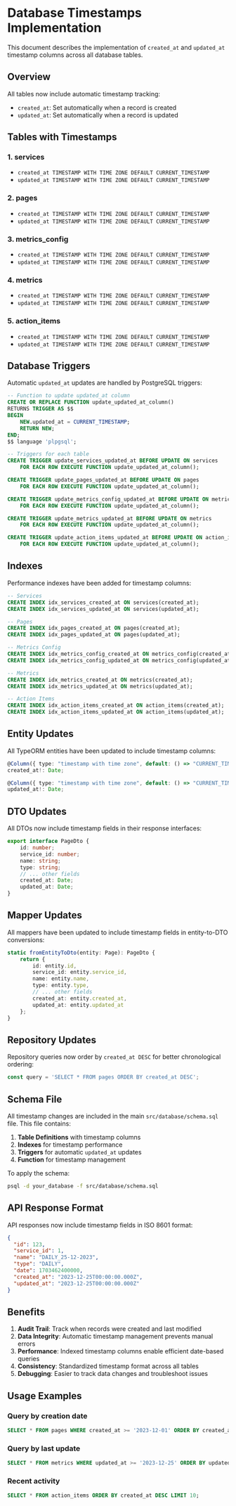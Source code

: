 # Database Timestamps Implementation

This document describes the implementation of `created_at` and `updated_at` timestamp columns across all database tables.

## Overview

All tables now include automatic timestamp tracking:
- `created_at`: Set automatically when a record is created
- `updated_at`: Set automatically when a record is updated

## Tables with Timestamps

### 1. services
- `created_at TIMESTAMP WITH TIME ZONE DEFAULT CURRENT_TIMESTAMP`
- `updated_at TIMESTAMP WITH TIME ZONE DEFAULT CURRENT_TIMESTAMP`

### 2. pages
- `created_at TIMESTAMP WITH TIME ZONE DEFAULT CURRENT_TIMESTAMP`
- `updated_at TIMESTAMP WITH TIME ZONE DEFAULT CURRENT_TIMESTAMP`

### 3. metrics_config
- `created_at TIMESTAMP WITH TIME ZONE DEFAULT CURRENT_TIMESTAMP`
- `updated_at TIMESTAMP WITH TIME ZONE DEFAULT CURRENT_TIMESTAMP`

### 4. metrics
- `created_at TIMESTAMP WITH TIME ZONE DEFAULT CURRENT_TIMESTAMP`
- `updated_at TIMESTAMP WITH TIME ZONE DEFAULT CURRENT_TIMESTAMP`

### 5. action_items
- `created_at TIMESTAMP WITH TIME ZONE DEFAULT CURRENT_TIMESTAMP`
- `updated_at TIMESTAMP WITH TIME ZONE DEFAULT CURRENT_TIMESTAMP`

## Database Triggers

Automatic `updated_at` updates are handled by PostgreSQL triggers:

```sql
-- Function to update updated_at column
CREATE OR REPLACE FUNCTION update_updated_at_column()
RETURNS TRIGGER AS $$
BEGIN
    NEW.updated_at = CURRENT_TIMESTAMP;
    RETURN NEW;
END;
$$ language 'plpgsql';

-- Triggers for each table
CREATE TRIGGER update_services_updated_at BEFORE UPDATE ON services
    FOR EACH ROW EXECUTE FUNCTION update_updated_at_column();

CREATE TRIGGER update_pages_updated_at BEFORE UPDATE ON pages
    FOR EACH ROW EXECUTE FUNCTION update_updated_at_column();

CREATE TRIGGER update_metrics_config_updated_at BEFORE UPDATE ON metrics_config
    FOR EACH ROW EXECUTE FUNCTION update_updated_at_column();

CREATE TRIGGER update_metrics_updated_at BEFORE UPDATE ON metrics
    FOR EACH ROW EXECUTE FUNCTION update_updated_at_column();

CREATE TRIGGER update_action_items_updated_at BEFORE UPDATE ON action_items
    FOR EACH ROW EXECUTE FUNCTION update_updated_at_column();
```

## Indexes

Performance indexes have been added for timestamp columns:

```sql
-- Services
CREATE INDEX idx_services_created_at ON services(created_at);
CREATE INDEX idx_services_updated_at ON services(updated_at);

-- Pages
CREATE INDEX idx_pages_created_at ON pages(created_at);
CREATE INDEX idx_pages_updated_at ON pages(updated_at);

-- Metrics Config
CREATE INDEX idx_metrics_config_created_at ON metrics_config(created_at);
CREATE INDEX idx_metrics_config_updated_at ON metrics_config(updated_at);

-- Metrics
CREATE INDEX idx_metrics_created_at ON metrics(created_at);
CREATE INDEX idx_metrics_updated_at ON metrics(updated_at);

-- Action Items
CREATE INDEX idx_action_items_created_at ON action_items(created_at);
CREATE INDEX idx_action_items_updated_at ON action_items(updated_at);
```

## Entity Updates

All TypeORM entities have been updated to include timestamp columns:

```typescript
@Column({ type: "timestamp with time zone", default: () => "CURRENT_TIMESTAMP" })
created_at!: Date;

@Column({ type: "timestamp with time zone", default: () => "CURRENT_TIMESTAMP" })
updated_at!: Date;
```

## DTO Updates

All DTOs now include timestamp fields in their response interfaces:

```typescript
export interface PageDto {
    id: number;
    service_id: number;
    name: string;
    type: string;
    // ... other fields
    created_at: Date;
    updated_at: Date;
}
```

## Mapper Updates

All mappers have been updated to include timestamp fields in entity-to-DTO conversions:

```typescript
static fromEntityToDto(entity: Page): PageDto {
    return {
        id: entity.id,
        service_id: entity.service_id,
        name: entity.name,
        type: entity.type,
        // ... other fields
        created_at: entity.created_at,
        updated_at: entity.updated_at
    };
}
```

## Repository Updates

Repository queries now order by `created_at DESC` for better chronological ordering:

```typescript
const query = 'SELECT * FROM pages ORDER BY created_at DESC';
```

## Schema File

All timestamp changes are included in the main `src/database/schema.sql` file. This file contains:

1. **Table Definitions** with timestamp columns
2. **Indexes** for timestamp performance
3. **Triggers** for automatic `updated_at` updates
4. **Function** for timestamp management

To apply the schema:
```bash
psql -d your_database -f src/database/schema.sql
```

## API Response Format

API responses now include timestamp fields in ISO 8601 format:

```json
{
  "id": 123,
  "service_id": 1,
  "name": "DAILY_25-12-2023",
  "type": "DAILY",
  "date": 1703462400000,
  "created_at": "2023-12-25T00:00:00.000Z",
  "updated_at": "2023-12-25T00:00:00.000Z"
}
```

## Benefits

1. **Audit Trail**: Track when records were created and last modified
2. **Data Integrity**: Automatic timestamp management prevents manual errors
3. **Performance**: Indexed timestamp columns enable efficient date-based queries
4. **Consistency**: Standardized timestamp format across all tables
5. **Debugging**: Easier to track data changes and troubleshoot issues

## Usage Examples

### Query by creation date
```sql
SELECT * FROM pages WHERE created_at >= '2023-12-01' ORDER BY created_at DESC;
```

### Query by last update
```sql
SELECT * FROM metrics WHERE updated_at >= '2023-12-25' ORDER BY updated_at DESC;
```

### Recent activity
```sql
SELECT * FROM action_items ORDER BY created_at DESC LIMIT 10;
``` 